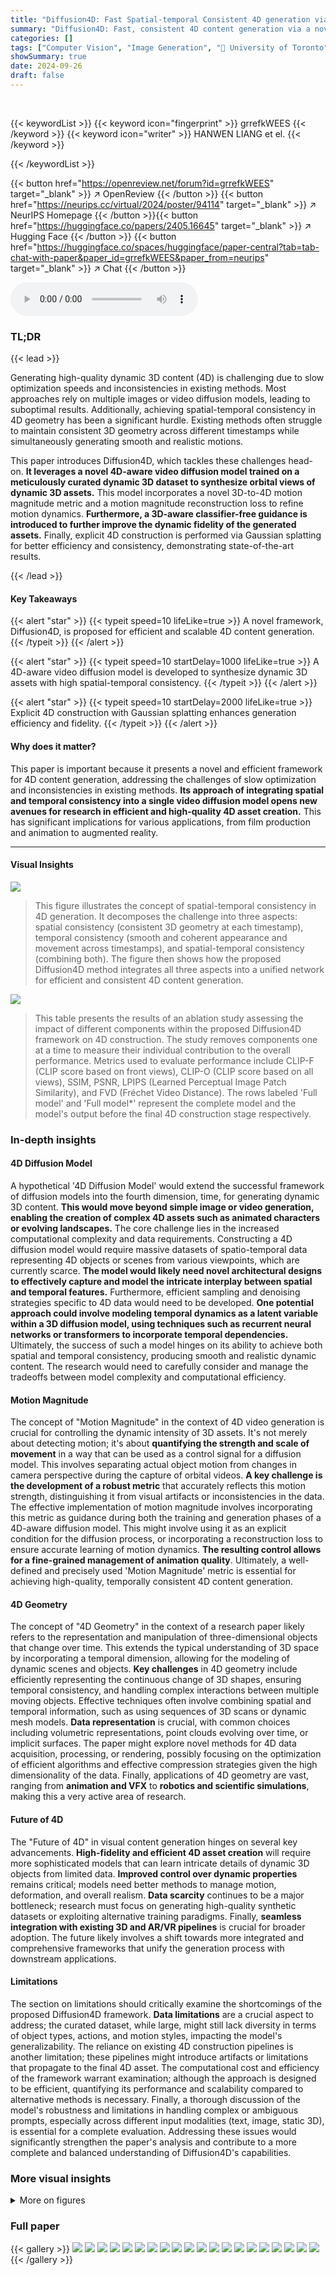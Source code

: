 ```yaml
---
title: "Diffusion4D: Fast Spatial-temporal Consistent 4D generation via Video Diffusion Models"
summary: "Diffusion4D: Fast, consistent 4D content generation via a novel 4D-aware video diffusion model, surpassing existing methods in efficiency and 4D geometry consistency."
categories: []
tags: ["Computer Vision", "Image Generation", "🏢 University of Toronto",]
showSummary: true
date: 2024-09-26
draft: false
---
```


<br>

{{< keywordList >}}
{{< keyword icon="fingerprint" >}} grrefkWEES {{< /keyword >}}
{{< keyword icon="writer" >}} HANWEN LIANG et el. {{< /keyword >}}
 
{{< /keywordList >}}

{{< button href="https://openreview.net/forum?id=grrefkWEES" target="_blank" >}}
↗ OpenReview
{{< /button >}}
{{< button href="https://neurips.cc/virtual/2024/poster/94114" target="_blank" >}}
↗ NeurIPS Homepage
{{< /button >}}{{< button href="https://huggingface.co/papers/2405.16645" target="_blank" >}}
↗ Hugging Face
{{< /button >}}
{{< button href="https://huggingface.co/spaces/huggingface/paper-central?tab=tab-chat-with-paper&paper_id=grrefkWEES&paper_from=neurips" target="_blank" >}}
↗ Chat
{{< /button >}}



<audio controls>
    <source src="https://ai-paper-reviewer.com/grrefkWEES/podcast.wav" type="audio/wav">
    Your browser does not support the audio element.
</audio>


### TL;DR


{{< lead >}}

Generating high-quality dynamic 3D content (4D) is challenging due to slow optimization speeds and inconsistencies in existing methods.  Most approaches rely on multiple images or video diffusion models, leading to suboptimal results.  Additionally, achieving spatial-temporal consistency in 4D geometry has been a significant hurdle. Existing methods often struggle to maintain consistent 3D geometry across different timestamps while simultaneously generating smooth and realistic motions.



This paper introduces Diffusion4D, which tackles these challenges head-on.  **It leverages a novel 4D-aware video diffusion model trained on a meticulously curated dynamic 3D dataset to synthesize orbital views of dynamic 3D assets.** This model incorporates a novel 3D-to-4D motion magnitude metric and a motion magnitude reconstruction loss to refine motion dynamics.  **Furthermore, a 3D-aware classifier-free guidance is introduced to further improve the dynamic fidelity of the generated assets.** Finally, explicit 4D construction is performed via Gaussian splatting for better efficiency and consistency, demonstrating state-of-the-art results.

{{< /lead >}}


#### Key Takeaways

{{< alert "star" >}}
{{< typeit speed=10 lifeLike=true >}} A novel framework, Diffusion4D, is proposed for efficient and scalable 4D content generation. {{< /typeit >}}
{{< /alert >}}

{{< alert "star" >}}
{{< typeit speed=10 startDelay=1000 lifeLike=true >}} A 4D-aware video diffusion model is developed to synthesize dynamic 3D assets with high spatial-temporal consistency. {{< /typeit >}}
{{< /alert >}}

{{< alert "star" >}}
{{< typeit speed=10 startDelay=2000 lifeLike=true >}} Explicit 4D construction with Gaussian splatting enhances generation efficiency and fidelity. {{< /typeit >}}
{{< /alert >}}

#### Why does it matter?
This paper is important because it presents a novel and efficient framework for 4D content generation, addressing the challenges of slow optimization and inconsistencies in existing methods.  **Its approach of integrating spatial and temporal consistency into a single video diffusion model opens new avenues for research in efficient and high-quality 4D asset creation.** This has significant implications for various applications, from film production and animation to augmented reality.

------
#### Visual Insights



![](https://ai-paper-reviewer.com/grrefkWEES/figures_1_1.jpg)

> This figure illustrates the concept of spatial-temporal consistency in 4D generation.  It decomposes the challenge into three aspects: spatial consistency (consistent 3D geometry at each timestamp), temporal consistency (smooth and coherent appearance and movement across timestamps), and spatial-temporal consistency (combining both). The figure then shows how the proposed Diffusion4D method integrates all three aspects into a unified network for efficient and consistent 4D content generation.





![](https://ai-paper-reviewer.com/grrefkWEES/tables_9_1.jpg)

> This table presents the results of an ablation study assessing the impact of different components within the proposed Diffusion4D framework on 4D construction.  The study removes components one at a time to measure their individual contribution to the overall performance. Metrics used to evaluate performance include CLIP-F (CLIP score based on front views), CLIP-O (CLIP score based on all views), SSIM, PSNR, LPIPS (Learned Perceptual Image Patch Similarity), and FVD (Fréchet Video Distance).  The rows labeled 'Full model' and 'Full model*' represent the complete model and the model's output before the final 4D construction stage respectively.





### In-depth insights


#### 4D Diffusion Model
A hypothetical '4D Diffusion Model' would extend the successful framework of diffusion models into the fourth dimension, time, for generating dynamic 3D content.  **This would move beyond simple image or video generation, enabling the creation of complex 4D assets such as animated characters or evolving landscapes.**  The core challenge lies in the increased computational complexity and data requirements.  Constructing a 4D diffusion model would require massive datasets of spatio-temporal data representing 4D objects or scenes from various viewpoints, which are currently scarce.  **The model would likely need novel architectural designs to effectively capture and model the intricate interplay between spatial and temporal features.** Furthermore, efficient sampling and denoising strategies specific to 4D data would need to be developed.  **One potential approach could involve modeling temporal dynamics as a latent variable within a 3D diffusion model, using techniques such as recurrent neural networks or transformers to incorporate temporal dependencies.**  Ultimately, the success of such a model hinges on its ability to achieve both spatial and temporal consistency, producing smooth and realistic dynamic content. The research would need to carefully consider and manage the tradeoffs between model complexity and computational efficiency.

#### Motion Magnitude
The concept of "Motion Magnitude" in the context of 4D video generation is crucial for controlling the dynamic intensity of 3D assets.  It's not merely about detecting motion; it's about **quantifying the strength and scale of movement** in a way that can be used as a control signal for a diffusion model.  This involves separating actual object motion from changes in camera perspective during the capture of orbital videos.  **A key challenge is the development of a robust metric** that accurately reflects this motion strength, distinguishing it from visual artifacts or inconsistencies in the data.  The effective implementation of motion magnitude involves incorporating this metric as guidance during both the training and generation phases of a 4D-aware diffusion model. This might involve using it as an explicit condition for the diffusion process, or incorporating a reconstruction loss to ensure accurate learning of motion dynamics.  **The resulting control allows for a fine-grained management of animation quality**. Ultimately, a well-defined and precisely used 'Motion Magnitude' metric is essential for achieving high-quality, temporally consistent 4D content generation.

#### 4D Geometry
The concept of "4D Geometry" in the context of a research paper likely refers to the representation and manipulation of three-dimensional objects that change over time.  This extends the typical understanding of 3D space by incorporating a temporal dimension, allowing for the modeling of dynamic scenes and objects.  **Key challenges** in 4D geometry include efficiently representing the continuous change of 3D shapes, ensuring temporal consistency, and handling complex interactions between multiple moving objects.  Effective techniques often involve combining spatial and temporal information, such as using sequences of 3D scans or dynamic mesh models.  **Data representation** is crucial, with common choices including volumetric representations, point clouds evolving over time, or implicit surfaces.  The paper might explore novel methods for 4D data acquisition, processing, or rendering, possibly focusing on the optimization of efficient algorithms and effective compression strategies given the high dimensionality of the data.  Finally, applications of 4D geometry are vast, ranging from **animation and VFX** to **robotics and scientific simulations**, making this a very active area of research.

#### Future of 4D
The "Future of 4D" in visual content generation hinges on several key advancements.  **High-fidelity and efficient 4D asset creation** will require more sophisticated models that can learn intricate details of dynamic 3D objects from limited data.  **Improved control over dynamic properties** remains critical; models need better methods to manage motion, deformation, and overall realism.  **Data scarcity** continues to be a major bottleneck;  research must focus on generating high-quality synthetic datasets or exploiting alternative training paradigms. Finally, **seamless integration with existing 3D and AR/VR pipelines** is crucial for broader adoption.  The future likely involves a shift towards more integrated and comprehensive frameworks that unify the generation process with downstream applications.

#### Limitations
The section on limitations should critically examine the shortcomings of the proposed Diffusion4D framework.  **Data limitations** are a crucial aspect to address; the curated dataset, while large, might still lack diversity in terms of object types, actions, and motion styles, impacting the model's generalizability. The reliance on existing 4D construction pipelines is another limitation; these pipelines might introduce artifacts or limitations that propagate to the final 4D asset.  The computational cost and efficiency of the framework warrant examination; although the approach is designed to be efficient, quantifying its performance and scalability compared to alternative methods is necessary.  Finally, a thorough discussion of the model's robustness and limitations in handling complex or ambiguous prompts, especially across different input modalities (text, image, static 3D), is essential for a complete evaluation. Addressing these issues would significantly strengthen the paper's analysis and contribute to a more complete and balanced understanding of Diffusion4D's capabilities.


### More visual insights

<details>
<summary>More on figures
</summary>


![](https://ai-paper-reviewer.com/grrefkWEES/figures_3_1.jpg)

> This figure illustrates the architecture of the proposed Diffusion4D framework. It shows how a 4D-aware video diffusion model generates orbital videos of dynamic 3D assets from various input prompts (text, image, or static 3D model).  The model incorporates a 3D-to-4D motion magnitude metric to control the dynamic strength of the assets. The generated orbital views are then used for explicit 4D construction via Gaussian splatting, resulting in a final 4D asset.


![](https://ai-paper-reviewer.com/grrefkWEES/figures_6_1.jpg)

> This figure showcases a qualitative comparison of 4D object generation results between the proposed Diffusion4D method and several existing baselines (4DFY, Animate124, 4DGen, and STAG4D).  The comparison is done for both text-to-4D and image-to-4D generation tasks. For Diffusion4D, five different views of the generated 4D object at consecutive timestamps are displayed to highlight the temporal consistency achieved by the model.  The baselines primarily show only two viewpoints (start and end), thereby lacking the dynamic view demonstration that is a major feature of Diffusion4D.


![](https://ai-paper-reviewer.com/grrefkWEES/figures_7_1.jpg)

> This figure visualizes the results of using Diffusion4D with static 3D assets as input.  The top row shows the input static 3D models used as conditioning. The subsequent rows show the generated 4D assets from different conditioning methods: Image-conditioned (using a single image), Static-3D conditioned (using a static 3D model), and Static-3D conditioned (*), which uses results from the 4D-aware video diffusion model. The circled areas highlight how well the model captures the input characteristics.


![](https://ai-paper-reviewer.com/grrefkWEES/figures_8_1.jpg)

> This figure presents a qualitative comparison of 4D generation results between the proposed Diffusion4D method and several other state-of-the-art baselines.  The comparison is shown for both text-to-4D and image-to-4D generation tasks.  For each method and task, several consecutive frames of the generated 4D asset are displayed from multiple viewpoints.  The asterisk (*) denotes results obtained directly from the 4D-aware video diffusion model (before the explicit 4D construction step). This allows a visual assessment of the quality, realism, and dynamic consistency of each approach.


</details>






### Full paper

{{< gallery >}}
<img src="https://ai-paper-reviewer.com/grrefkWEES/1.png" class="grid-w50 md:grid-w33 xl:grid-w25" />
<img src="https://ai-paper-reviewer.com/grrefkWEES/2.png" class="grid-w50 md:grid-w33 xl:grid-w25" />
<img src="https://ai-paper-reviewer.com/grrefkWEES/3.png" class="grid-w50 md:grid-w33 xl:grid-w25" />
<img src="https://ai-paper-reviewer.com/grrefkWEES/4.png" class="grid-w50 md:grid-w33 xl:grid-w25" />
<img src="https://ai-paper-reviewer.com/grrefkWEES/5.png" class="grid-w50 md:grid-w33 xl:grid-w25" />
<img src="https://ai-paper-reviewer.com/grrefkWEES/6.png" class="grid-w50 md:grid-w33 xl:grid-w25" />
<img src="https://ai-paper-reviewer.com/grrefkWEES/7.png" class="grid-w50 md:grid-w33 xl:grid-w25" />
<img src="https://ai-paper-reviewer.com/grrefkWEES/8.png" class="grid-w50 md:grid-w33 xl:grid-w25" />
<img src="https://ai-paper-reviewer.com/grrefkWEES/9.png" class="grid-w50 md:grid-w33 xl:grid-w25" />
<img src="https://ai-paper-reviewer.com/grrefkWEES/10.png" class="grid-w50 md:grid-w33 xl:grid-w25" />
<img src="https://ai-paper-reviewer.com/grrefkWEES/11.png" class="grid-w50 md:grid-w33 xl:grid-w25" />
<img src="https://ai-paper-reviewer.com/grrefkWEES/12.png" class="grid-w50 md:grid-w33 xl:grid-w25" />
<img src="https://ai-paper-reviewer.com/grrefkWEES/13.png" class="grid-w50 md:grid-w33 xl:grid-w25" />
<img src="https://ai-paper-reviewer.com/grrefkWEES/14.png" class="grid-w50 md:grid-w33 xl:grid-w25" />
<img src="https://ai-paper-reviewer.com/grrefkWEES/15.png" class="grid-w50 md:grid-w33 xl:grid-w25" />
<img src="https://ai-paper-reviewer.com/grrefkWEES/16.png" class="grid-w50 md:grid-w33 xl:grid-w25" />
<img src="https://ai-paper-reviewer.com/grrefkWEES/17.png" class="grid-w50 md:grid-w33 xl:grid-w25" />
<img src="https://ai-paper-reviewer.com/grrefkWEES/18.png" class="grid-w50 md:grid-w33 xl:grid-w25" />
<img src="https://ai-paper-reviewer.com/grrefkWEES/19.png" class="grid-w50 md:grid-w33 xl:grid-w25" />
<img src="https://ai-paper-reviewer.com/grrefkWEES/20.png" class="grid-w50 md:grid-w33 xl:grid-w25" />
{{< /gallery >}}